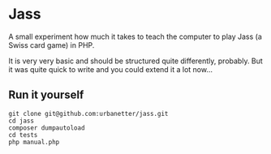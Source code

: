 Jass
====

A small experiment how much it takes to teach the computer to play Jass (a Swiss card game) in PHP.

It is very very basic and should be structured quite differently, probably. But it was quite quick to write and you could extend it a lot now...

Run it yourself
---------------
```
git clone git@github.com:urbanetter/jass.git
cd jass
composer dumpautoload
cd tests
php manual.php
```